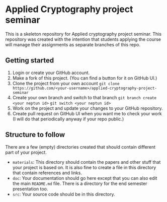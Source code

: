 # Applied Cryptography project seminar

This is a skeleton repository for Applied cryptography project seminar. This
repository was created with the intention that students applying the course
will manage their assignments as separate branches of this repo.

## Getting started
1. Login or create your GitHub account.
2. Make a fork of this project. (You can find a button for it on GitHub UI.)
3. Clone the project from your own account 
   ``git clone https://github.com/<your-username>/applied-cryptography-project-seminar``
4. Create your own branch and switch to that branch
   ``git branch create <your neptun id>``
   ``git switch <your neptun id>``
5. Work on the project and update your changes to your GitHub repository.
6. Create pull request on GitHub UI when you want me to check your work (I will
   do that periodically anyway if your repo public.)

## Structure to follow
There are a few (empty) directories created that should contain different part
of your project.
- `materials`: This directory should contain the papers and other stuff that
  your project is based on. It is also fine to create a file in this directory 
  that contain references and links.
- `doc`: Your documentation should go here except that you can also edit the
  main `README.md` file. There is a directory for the end semester presentation
  too.
- `src`: Your source code should be in this directory.

